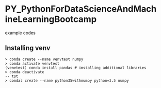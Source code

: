 # PY_PythonForDataScienceAndMachineLearningBootcamp
example codes


## Installing venv
```
> conda create --name venvtest numpy
> conda activate venvtest
(venvtest) conda install pandas # installing additional libraries
> conda deactivate
-- tst
> condal create --name python35withnumpy python=3.5 numpy
```
